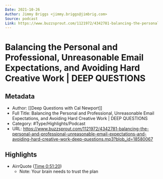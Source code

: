 ```yaml
---
Date: 2021-10-26
Author: Jimmy Briggs <jimmy.briggs@jimbrig.com>
Source: podcast
Link: https://www.buzzsprout.com/1121972/4342781-balancing-the-personal-and-professional-unreasonable-email-expectations-and-avoiding-hard-creative-work-deep-questions.mp3?blob_id=18580067
---
```

# Balancing the Personal and Professional, Unreasonable Email Expectations, and Avoiding Hard Creative Work | DEEP QUESTIONS

## Metadata
- Author: [[Deep Questions with Cal Newport]]
- Full Title: Balancing the Personal and Professional, Unreasonable Email Expectations, and Avoiding Hard Creative Work | DEEP QUESTIONS
- Category: #Type/Highlights/Podcast
- URL: https://www.buzzsprout.com/1121972/4342781-balancing-the-personal-and-professional-unreasonable-email-expectations-and-avoiding-hard-creative-work-deep-questions.mp3?blob_id=18580067

## Highlights
- AirrQuote ([Time 0:51:20](https://www.airr.io/quote/5f3724a0a7c7e0da4e99a887))
    - Note: Your brain needs to trust the plan
